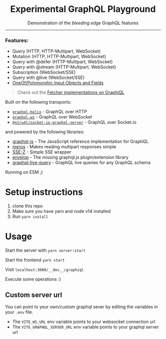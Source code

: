 <div align="center">
	<h1 align="center">Experimental GraphQL Playground</h1>
	<p align="center">Demonstration of the <i>bleeding edge</i> GraphQL features</p>
</div>

---

### Features:

- Query (HTTP, HTTP-Multipart, WebSocket)
- Mutation (HTTP, HTTP-Multipart, WebSocket)
- Query with @defer (HTTP-Multipart, WebSocket)
- Query with @stream (HTTP-Multipart, WebSocket)
- Subscription (WebSocket/SSE)
- Query with @live (WebSocket/SSE)
- [OneOf/Polymorphic Input Objects and Fields](https://github.com/graphql/graphql-spec/pull/825)

> Check out the [Fetcher implementations on GraphiQL](src/dev/GraphiQL.tsx)

Built on the following transports:

- [`graphql-helix`](https://github.com/contrawork/graphql-helix) - GraphQL over HTTP
- [`graphql-ws`](https://github.com/enisdenjo/graphql-ws) - GraphQL over WebSocket
- [`@n1ru4l/socket-io-graphql-server`](https://github.com/n1ru4l/graphql-live-query/tree/main/packages/socket-io-graphql-server) - GraphQL over Socket.io

and powered by the following libraries:

- [graphql-js](https://github.com/graphql/graphql-js) - The JavaScript reference implementation for GraphQL
- [meros](https://github.com/maraisr/meros) - Makes reading multipart responses simple
- [SSE-Z](https://github.com/contrawork/sse-z) - Simple SSE wrapper
- [envelop](https://github.com/dotansimha/envelop) - The missing graphql.js plugin/extension library
- [graphql-live-query](https://github.com/n1ru4l/graphql-live-query) - GraphQL live queries for any GraphQL schema

Running on ESM ;)

# Setup instructions

1. clone this repo
2. Make sure you have yarn and node v14 installed
3. Run `yarn install`

# Usage

Start the server with `yarn server:start`

Start the frontend `yarn start`

Visit `localhost:3000/__dev__/graphiql`

Execute some operations :)

## Custom server url

You can point to your own/custom graphql sever by editing the variables in your `.env` file.
- The `VITE_WS_URL` env variable points to your websocket connection url
- The `VITE_GRAPHQL_SERVER_URL` env variable points to your graphql server url
